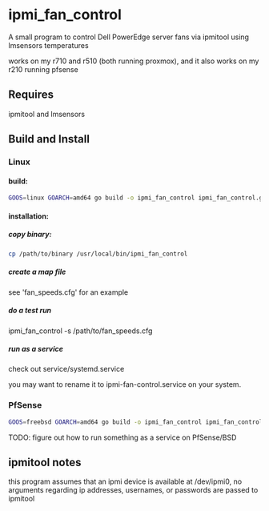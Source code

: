 # ipmi_fan_control
A small program to control Dell PowerEdge server fans via ipmitool using lmsensors temperatures

works on my r710 and r510 (both running proxmox), and it also works on my r210 running pfsense

## Requires
ipmitool and lmsensors

## Build and Install

### Linux

#### build:
```sh
GOOS=linux GOARCH=amd64 go build -o ipmi_fan_control ipmi_fan_control.go
```

#### installation:

##### copy binary:
```sh
cp /path/to/binary /usr/local/bin/ipmi_fan_control
```

##### create a map file
see 'fan_speeds.cfg' for an example

##### do a test run
ipmi_fan_control -s /path/to/fan_speeds.cfg



##### run as a service

check out service/systemd.service 

you may want to rename it to ipmi-fan-control.service on your system.


### PfSense

```sh
GOOS=freebsd GOARCH=amd64 go build -o ipmi_fan_control ipmi_fan_control.go
```

TODO: figure out how to run something as a service on PfSense/BSD



## ipmitool notes
this program assumes that an ipmi device is available at /dev/ipmi0, no arguments regarding ip addresses, usernames, or passwords are passed to ipmitool



